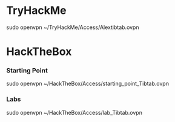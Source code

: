 # TryHackMe

sudo openvpn ~/TryHackMe/Access/Alextibtab.ovpn

# HackTheBox

### Starting Point
sudo openvpn ~/HackTheBox/Access/starting\_point\_Tibtab.ovpn

### Labs
sudo openvpn ~/HackTheBox/Access/lab_Tibtab.ovpn